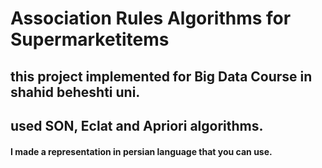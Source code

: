 # Association Rules Algorithms for Supermarketitems
## this project implemented for Big Data Course in shahid beheshti uni.
## used SON, Eclat and Apriori algorithms.
#### I made a representation in persian language that you can use.
